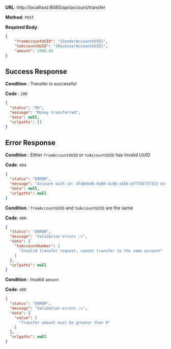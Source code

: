 **URL**: http://localhost:8080/api/account/transfer

**Method**: `POST`

**Required Body**:
```json
{
    "fromAccountUUID": "{SenderAccountUUID}",
    "toAccountUUID": "{ReceiverAccountUUID}",
    "amount": 1000.00
}
```

## Success Response
**Condition** : Transfer is successful

**Code** : `200`
```json
{
  "status": "OK",
  "message": "Money transferred",
  "data": null,
  "urlpaths": []
}
```

## Error Response
**Condition** : Either `fromAccountUUID` or `toAccountUUID` has Invalid UUID

**Code**: `404`

```json
{
  "status": "ERROR",
  "message": "Account with id: 4f484ed6-0a80-4c86-a1bb-bf775b737353 not exist",
  "data": null,
  "urlpaths": null
}
```

**Condition** : `fromAccountUUID` and `toAccountUUID` are the same

**Code**: `400`

```json
{
  "status": "ERROR",
  "message": "Validation errors :>",
  "data": {
    "toAccountNumber": [
      "Invalid transfer request, cannot transfer to the same account"
    ]
  },
  "urlpaths": null
}
```

**Condition** : Invalid `amount`

**Code**: `400`

```json
{
  "status": "ERROR",
  "message": "Validation errors :>",
  "data": {
    "value": [
      "Transfer amount must be greater than 0"
    ]
  },
  "urlpaths": null
}
```

